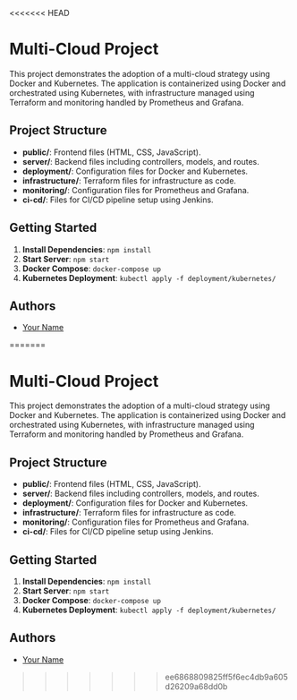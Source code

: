 <<<<<<< HEAD
# Multi-Cloud Project

This project demonstrates the adoption of a multi-cloud strategy using Docker and Kubernetes. The application is containerized using Docker and orchestrated using Kubernetes, with infrastructure managed using Terraform and monitoring handled by Prometheus and Grafana.

## Project Structure

- **public/**: Frontend files (HTML, CSS, JavaScript).
- **server/**: Backend files including controllers, models, and routes.
- **deployment/**: Configuration files for Docker and Kubernetes.
- **infrastructure/**: Terraform files for infrastructure as code.
- **monitoring/**: Configuration files for Prometheus and Grafana.
- **ci-cd/**: Files for CI/CD pipeline setup using Jenkins.

## Getting Started

1. **Install Dependencies**: `npm install`
2. **Start Server**: `npm start`
3. **Docker Compose**: `docker-compose up`
4. **Kubernetes Deployment**: `kubectl apply -f deployment/kubernetes/`

## Authors

- [Your Name](https://github.com/your-profile)
 
=======
# Multi-Cloud Project

This project demonstrates the adoption of a multi-cloud strategy using Docker and Kubernetes. The application is containerized using Docker and orchestrated using Kubernetes, with infrastructure managed using Terraform and monitoring handled by Prometheus and Grafana.

## Project Structure

- **public/**: Frontend files (HTML, CSS, JavaScript).
- **server/**: Backend files including controllers, models, and routes.
- **deployment/**: Configuration files for Docker and Kubernetes.
- **infrastructure/**: Terraform files for infrastructure as code.
- **monitoring/**: Configuration files for Prometheus and Grafana.
- **ci-cd/**: Files for CI/CD pipeline setup using Jenkins.

## Getting Started

1. **Install Dependencies**: `npm install`
2. **Start Server**: `npm start`
3. **Docker Compose**: `docker-compose up`
4. **Kubernetes Deployment**: `kubectl apply -f deployment/kubernetes/`

## Authors

- [Your Name](https://github.com/your-profile)
 
>>>>>>> ee6868809825ff5f6ec4db9a605d26209a68dd0b
